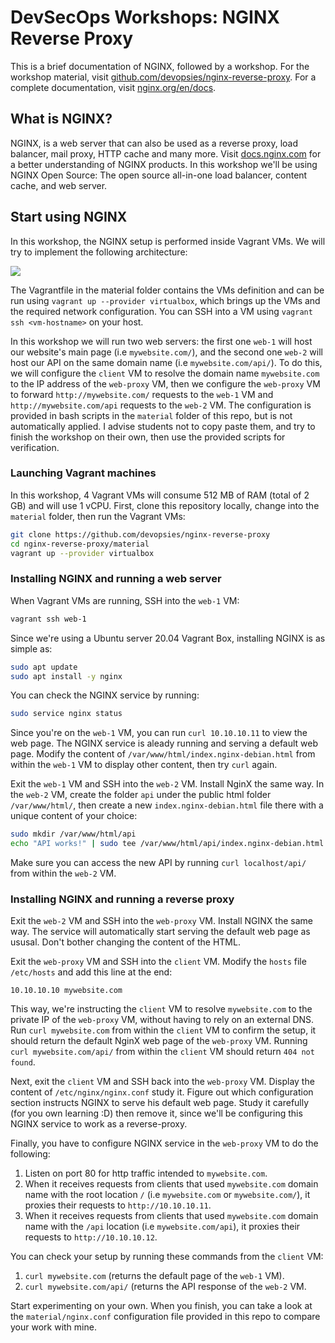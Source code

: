 # DevSecOps Workshops: NGINX Reverse Proxy

This is a brief documentation of NGINX, followed by a workshop. For the workshop material, visit <a href="https://github.com/devopsies/nginx-reverse-proxy" target="_blank">github.com/devopsies/nginx-reverse-proxy</a>. For a complete documentation, visit <a href="https://nginx.org/en/docs/" target="_blank">nginx.org/en/docs</a>.

## What is NGINX?

NGINX, is a web server that can also be used as a reverse proxy, load balancer, mail proxy, HTTP cache and many more. Visit <a href="https://docs.nginx.com" target="_blank">docs.nginx.com</a> for a better understanding of NGINX products. In this workshop we'll be using NGINX Open Source: The open source all-in-one load balancer, content cache, and web server.

## Start using NGINX

In this workshop, the NGINX setup is performed inside Vagrant VMs. We will try to implement the following architecture:

<img src="imgs/target-arch.png"/>

The Vagrantfile in the material folder contains the VMs definition and can be run using `vagrant up --provider virtualbox`, which brings up the VMs and the required network configuration. You can SSH into a VM using `vagrant ssh <vm-hostname>` on your host.

In this workshop we will run two web servers: the first one `web-1` will host our website's main page (i.e `mywebsite.com/`), and the second one `web-2` will host our API on the same domain name (i.e `mywebsite.com/api/`). To do this, we will configure the `client` VM to resolve the domain name `mywebsite.com` to the IP address of the `web-proxy` VM, then we configure the `web-proxy` VM to forward `http://mywebsite.com/` requests to the `web-1` VM and `http://mywebsite.com/api` requests to the `web-2` VM. The configuration is provided in bash scripts in the `material` folder of this repo, but is not automatically applied. I advise students not to copy paste them, and try to finish the workshop on their own, then use the provided scripts for verification.

### Launching Vagrant machines

In this workshop, 4 Vagrant VMs will consume 512 MB of RAM (total of 2 GB) and will use 1 vCPU. First, clone this repository locally, change into the `material` folder, then run the Vagrant VMs:

```bash
git clone https://github.com/devopsies/nginx-reverse-proxy
cd nginx-reverse-proxy/material
vagrant up --provider virtualbox
```

### Installing NGINX and running a web server

When Vagrant VMs are running, SSH into the `web-1` VM:

```bash
vagrant ssh web-1
```

Since we're using a Ubuntu server 20.04 Vagrant Box, installing NGINX is as simple as:

```bash
sudo apt update
sudo apt install -y nginx
```

You can check the NGINX service by running:

```bash
sudo service nginx status
```

Since you're on the `web-1` VM, you can run `curl 10.10.10.11` to view the web page. The NGINX service is aleady running and serving a default web page. Modify the content of `/var/www/html/index.nginx-debian.html` from within the `web-1` VM to display other content, then try `curl` again.

Exit the `web-1` VM and SSH into the `web-2` VM. Install NginX the same way. In the `web-2` VM, create the folder `api` under the public html folder `/var/www/html/`, then create a new `index.nginx-debian.html` file there with a unique content of your choice:

```bash
sudo mkdir /var/www/html/api
echo "API works!" | sudo tee /var/www/html/api/index.nginx-debian.html
```

Make sure you can access the new API by running `curl localhost/api/` from within the `web-2` VM.

### Installing NGINX and running a reverse proxy

Exit the `web-2` VM and SSH into the `web-proxy` VM. Install NGINX the same way. The service will automatically start serving the default web page as ususal. Don't bother changing the content of the HTML.

Exit the `web-proxy` VM and SSH into the `client` VM. Modify the `hosts` file `/etc/hosts` and add this line at the end:

```
10.10.10.10 mywebsite.com
```

This way, we're instructing the `client` VM to resolve `mywebsite.com` to the private IP of the `web-proxy` VM, without having to rely on an external DNS. Run `curl mywebsite.com` from within the `client` VM to confirm the setup, it should return the default NginX web page of the `web-proxy` VM. Running `curl mywebsite.com/api/` from within the `client` VM should return `404 not found`.

Next, exit the `client` VM and SSH back into the `web-proxy` VM. Display the content of `/etc/nginx/nginx.conf` study it. Figure out which configuration section instructs NGINX to serve his default web page. Study it carefully (for you own learning :D) then remove it, since we'll be configuring this NGINX service to work as a reverse-proxy.

Finally, you have to configure NGINX service in the `web-proxy` VM to do the following:
1. Listen on port 80 for http traffic intended to `mywebsite.com`.
2. When it receives requests from clients that used `mywebsite.com` domain name with the root location `/` (i.e `mywebsite.com` or `mywebsite.com/`), it proxies their requests to `http://10.10.10.11`.
3. When it receives requests from clients that used `mywebsite.com` domain name with the `/api` location (i.e `mywebsite.com/api`), it proxies their requests to `http://10.10.10.12`.

You can check your setup by running these commands from the `client` VM:
1. `curl mywebsite.com` (returns the default page of the `web-1` VM).
2. `curl mywebsite.com/api/` (returns the API response of the `web-2` VM.

Start experimenting on your own. When you finish, you can take a look at the `material/nginx.conf` configuration file provided in this repo to compare your work with mine.
